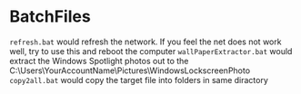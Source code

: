 # BatchFiles

`refresh.bat` would refresh the network. If you feel the net does not work well, try to use this and reboot the computer
`wallPaperExtractor.bat` would extract the Windows Spotlight photos out to the  C:\Users\YourAccountName\Pictures\WindowsLockscreenPhoto\
`copy2all.bat` would copy the target file into folders in same diractory
